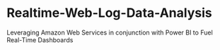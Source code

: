 # Realtime-Web-Log-Data-Analysis
Leveraging Amazon Web Services in conjunction with Power BI to Fuel Real-Time Dashboards
